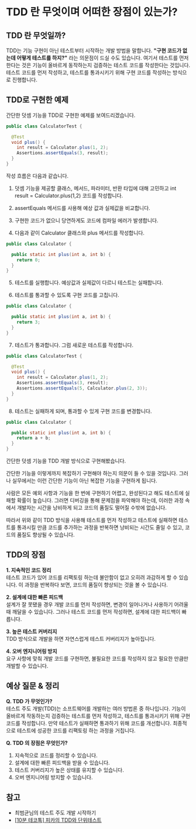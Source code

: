 # TDD 란 무엇이며 어떠한 장점이 있는가?

## TDD 란 무엇일까?

TDD는 기능 구현이 아닌 테스트부터 시작하는 개발 방법을 말합니다. **"구현 코드가 없는데 어떻게 테스트를 하지?"** 라는 의문점이 드실 수도 있습니다. 여기서 테스트를 먼저 한다는
것은 기능이 올바르게 동작하는지 검증하는 테스트 코드를 작성한다는 것입니다. 테스트 코드를 먼저 작성하고, 테스트를 통과시키기 위해 구현 코드를 작성하는 방식으로 진행합니다.

## TDD로 구현한 예제

간단한 덧셈 기능을 TDD로 구현한 예제를 보여드리겠습니다.

```java
public class CalculatorTest {

  @Test
  void plus() {
    int result = Calculator.plus(1, 2);
    Assertions.assertEquals(3, result);
  }
}
```

작성 흐름은 다음과 같습니다.

1. 덧셈 기능을 제공할 클래스, 메서드, 파라미터, 반환 타입에 대해 고민하고 int result = Calculator.plus(1,2) 코드를 작성합니다.

2. assertEquals 메서드를 사용해 예상 값과 실제값을 비교합니다.

3. 구현한 코드가 없으니 당연하게도 코드에 컴파일 에러가 발생합니다.

4. 다음과 같이 Calculator 클래스와 plus 메서드를 작성합니다.

```java
public class Calculator {

  public static int plus(int a, int b) {
    return 0;
  }
}
```

5. 테스트를 실행합니다. 예상값과 실제값이 다르니 테스트는 실패합니다.

6. 테스트를 통과할 수 있도록 구현 코드를 고칩니다.

```java
public class Calculator {

  public static int plus(int a, int b) {
    return 3;
  }
}

```

7. 테스트가 통과합니다. 그럼 새로운 테스트를 작성합니다.

```java
public class CalculatorTest {

  @Test
  void plus() {
    int result = Calculator.plus(1, 2);
    Assertions.assertEquals(3, result);
    Assertions.assertEquals(5, Calculator.plus(2, 3));
  }
}
```

8. 테스트는 실패하게 되며, 통과할 수 있게 구현 코드를 변경합니다.

```java
public class Calculator {

  public static int plus(int a, int b) {
    return a + b;
  }
}
```

간단한 덧셈 기능을 TDD 개발 방식으로 구현해봤습니다.

간단한 기능을 이렇게까지 복잡하기 구현해야 하는지 의문이 들 수 있을 것입니다. 그러나 실무에서는 이런 간단한 기능이 아닌 복잡한 기능을 구현하게 됩니다.

사람은 모든 예외 사항과 기능을 한 번에 구현하기 어렵고, 완성된다고 해도 테스트에 실패할 확률이 높습니다. 그러면 디버깅을 통해 문제점을 파악해야 하는데, 이러한 과정 속에서
개발자는 시간을 낭비하게 되고 코드의 품질도 떨어질 수밖에 없습니다.

따라서 위와 같이 TDD 방식을 사용해 테스트를 먼저 작성하고 테스트에 실패하면 테스트를 통과시킬 만큼 코드를 추가하는 과정을 반복하면 낭비되는 시간도 줄일 수 있고, 코드의
품질도 향상될 수 있습니다.

## TDD의 장점

**1. 지속적인 코드 정리**   
테스트 코드가 있어 코드를 리팩토링 하는데 불안함이 없고 오히려 과감하게 할 수 있습니다. 이 과정을 반복하다 보면, 코드의 품질이 향상되는 것을 볼 수 있습니다.

**2. 설계에 대한 빠른 피드백**  
설계가 잘 못됐을 경우 개발 코드를 먼저 작성하면, 변경이 일어나거나 사용하기 어려울 때 깨달을 수 있습니다. 그러나 테스트 코드를 먼저 작성하면, 설계에 대한 피드백이 빠릅니다.

**3. 높은 테스트 커버리지**  
TDD 방식으로 개발을 하면 자연스럽게 테스트 커버리지가 높아집니다.

**4. 오버 엔지니어링 방지**  
요구 사항에 맞춰 개발 코드를 구현하면, 불필요한 코드를 작성하지 않고 필요한 만큼만 개발할 수 있습니다.

## 예상 질문 & 정리

**Q. TDD 가 무엇인가?**  
테스트 주도 개발(TDD)는 소프트웨어를 개발하는 여러 방법론 중 하나입니다. 기능이 올바르게 작동하는지 검증하는 테스트를 먼저 작성하고, 테스트를 통과시키기 위해 구현 코드를 작성합니다. 만약 테스트가 실패하면 통과하기 위해 코드를 개선합니다. 최종적으로 테스트에 성공한 코드를 리팩토링 하는 과정을 거칩니다.

**Q. TDD 의 장점은 무엇인가?**
1. 지속적으로 코드를 정리할 수 있습니다.
2. 설계에 대한 빠른 피드백을 받을 수 있습니다.
3. 테스트 커버리지가 높은 상태를 유지할 수 있습니다.
4. 오버 엔지니어링 방지할 수 있습니다.


## 참고
- 최범균님의 테스트 주도 개발 시작하기
- [[10분 테코톡] 피카의 TDD와 단위테스트](https://www.youtube.com/watch?v=3LMmPXoGI9Q)
